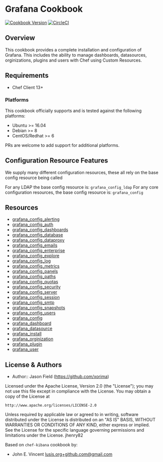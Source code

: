 # Grafana Cookbook

[![Cookbook Version](https://img.shields.io/cookbook/v/grafana.svg?style=flat)](https://supermarket.chef.io/cookbooks/grafana)
[![CircleCI](https://img.shields.io/circleci/project/github/sous-chefs/grafana/master.svg)](https://circleci.com/gh/sous-chefs/grafana)

## Overview

This cookbook provides a complete installation and configuration of Grafana. This includes the ability to manage dashboards, datasources, orginizations, plugins and users with Chef using Custom Resources.

## Requirements

- Chef Client 13+

### Platforms

This cookbook officially supports and is tested against the following platforms:

- Ubuntu >= 16.04
- Debian >= 8
- CentOS/Redhat >= 6

PRs are welcome to add support for additional platforms.

## Configuration Resource Features

We supply many different configuration resources, these all rely on the base config resource being called

For any LDAP the base config resource is: `grafana_config_ldap`
For any core configuration resources, the base config resource is: `grafana_config`

## Resources

* [grafana_config_alerting](https://github.com/sous-chefs/grafana/tree/master/documentation/grafana_config_alerting.md)
* [grafana_config_auth](https://github.com/sous-chefs/grafana/tree/master/documentation/grafana_config_auth.md)
* [grafana_config_dashboards](https://github.com/sous-chefs/grafana/tree/master/documentation/grafana_config_dashboards.md)
* [grafana_config_database](https://github.com/sous-chefs/grafana/tree/master/documentation/grafana_config_database.md)
* [grafana_config_dataproxy](https://github.com/sous-chefs/grafana/tree/master/documentation/grafana_config_dataproxy.md)
* [grafana_config_emails](https://github.com/sous-chefs/grafana/tree/master/documentation/grafana_config_emails.md)
* [grafana_config_enterprise](https://github.com/sous-chefs/grafana/tree/master/documentation/grafana_config_enterprise.md)
* [grafana_config_explore](https://github.com/sous-chefs/grafana/tree/master/documentation/grafana_config_explore.md)
* [grafana_config_log](https://github.com/sous-chefs/grafana/tree/master/documentation/grafana_config_log.md)
* [grafana_config_metrics](https://github.com/sous-chefs/grafana/tree/master/documentation/grafana_config_metrics.md)
* [grafana_config_panels](https://github.com/sous-chefs/grafana/tree/master/documentation/grafana_config_panels.md)
* [grafana_config_paths](https://github.com/sous-chefs/grafana/tree/master/documentation/grafana_config_paths.md)
* [grafana_config_quotas](https://github.com/sous-chefs/grafana/tree/master/documentation/grafana_config_quotas.md)
* [grafana_config_security](https://github.com/sous-chefs/grafana/tree/master/documentation/grafana_config_security.md)
* [grafana_config_server](https://github.com/sous-chefs/grafana/tree/master/documentation/grafana_config_server.md)
* [grafana_config_session](https://github.com/sous-chefs/grafana/tree/master/documentation/grafana_config_session.md)
* [grafana_config_smtp](https://github.com/sous-chefs/grafana/tree/master/documentation/grafana_config_smtp.md)
* [grafana_config_snapshots](https://github.com/sous-chefs/grafana/tree/master/documentation/grafana_config_snapshots.md)
* [grafana_config_users](https://github.com/sous-chefs/grafana/tree/master/documentation/grafana_config_users.md)
* [grafana_config](https://github.com/sous-chefs/grafana/tree/master/documentation/grafana_config.md)
* [grafana_dashboard](https://github.com/sous-chefs/grafana/tree/master/documentation/grafana_dashboard.md)
* [grafana_datasource](https://github.com/sous-chefs/grafana/tree/master/documentation/grafana_datasource.md)
* [grafana_install](https://github.com/sous-chefs/grafana/tree/master/documentation/grafana_install.md)
* [grafana_orginization](https://github.com/sous-chefs/grafana/tree/master/documentation/grafana_orginization.md)
* [grafana_plugin](https://github.com/sous-chefs/grafana/tree/master/documentation/grafana_plugin.md)
* [grafana_user](https://github.com/sous-chefs/grafana/tree/master/documentation/grafana_user.md)

## License & Authors

* Author:: Jason Field (https://github.com/xorima)

Licensed under the Apache License, Version 2.0 (the "License"); you may not use this file except in compliance with the License. You may obtain a copy of the License at

```
http://www.apache.org/licenses/LICENSE-2.0
```

Unless required by applicable law or agreed to in writing, software distributed under the License is distributed on an "AS IS" BASIS, WITHOUT WARRANTIES OR CONDITIONS OF ANY KIND, either express or implied. See the License for the specific language governing permissions and limitations under the License. jhenry82

Based on `chef-kibana` cookbook by:

- John E. Vincent [lusis.org+github.com@gmail.com](mailto:lusis.org+github.com@gmail.com)
